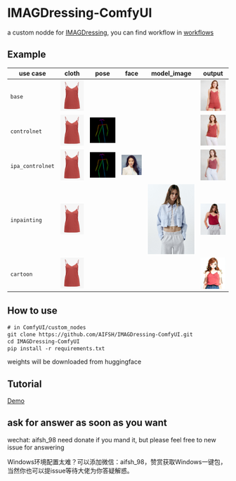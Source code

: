 # IMAGDressing-ComfyUI
a custom nodde for [IMAGDressing](https://github.com/muzishen/IMAGDressing), you can find workflow in [workflows](./workflows/)

## Example
use case | cloth | pose | face | model_image | output 
----- | ---- | ---- | ---- | ---- | ----
`base` | ![](./workflows/img/cloth.jpg) | | | | ![](./workflows/img/ComfyUI_temp_imnoj_00001_.png)
`controlnet` | ![](./workflows/img/cloth.jpg) | ![](./workflows/img/pose.jpg) | | | ![](./workflows/img/ComfyUI_temp_imnoj_00002_.png)
`ipa_controlnet` | ![](./workflows/img/cloth.jpg) | ![](./workflows/img/pose.jpg) | ![](./workflows/img/face.jpg) | | ![](./workflows/img/ComfyUI_temp_imnoj_00003_.png)
`inpainting` | ![](./workflows/img/cloth.jpg) | | |   ![](./workflows/img/model.jpg) | ![](./workflows/img/ComfyUI_temp_zyxcr_00001_.png)
`cartoon` | ![](./workflows/img/cloth.jpg) | | |  | ![](./workflows/img/ComfyUI_temp_zyxcr_00002_.png)

## How to use
```
# in ComfyUI/custom_nodes
git clone https://github.com/AIFSH/IMAGDressing-ComfyUI.git
cd IMAGDressing-ComfyUI
pip install -r requirements.txt
```
weights will be downloaded from huggingface
## Tutorial
[Demo](https://www.bilibili.com/video/BV1Jb421J754)

## ask for answer as soon as you want
wechat: aifsh_98
need donate if you mand it,
but please feel free to new issue for answering

Windows环境配置太难？可以添加微信：aifsh_98，赞赏获取Windows一键包，当然你也可以提issue等待大佬为你答疑解惑。
